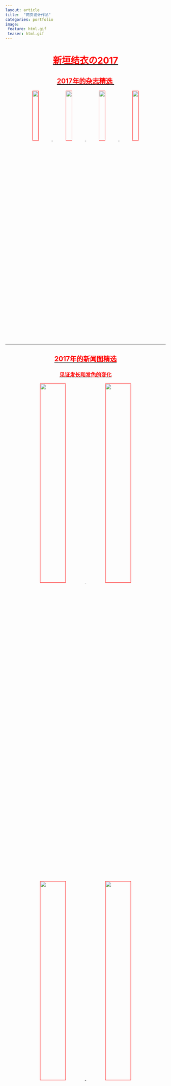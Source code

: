```yaml
---
layout: article
title:  "网页设计作品"
categories: portfolio
image: 
 feature: html.gif
 teaser: html.gif
---
```



<div class="text" style="text-align:center"><a class="hover-black" href=""><font color="red"><h1>新垣结衣の2017</h1>
<h2>2017年的杂志精选 ​​​​</h2>
<img src="https://wx3.sinaimg.cn/mw1024/70396e5aly1fmztksdtx3j20lg3zq4qq.jpg" width="20%" />
<img src="https://wx2.sinaimg.cn/mw1024/70396e5aly1fmztl0b7ocj20ok3fr4qq.jpg" width="20%" />
<img src="https://wx3.sinaimg.cn/mw1024/70396e5aly1fmztli94q6j20l83x0x6p.jpg" width="20%" />
<img src="https://wx4.sinaimg.cn/mw1024/70396e5aly1fmztl3k8zrj20eg23rb25.jpg" width="20%" />
<hr />
<h2>2017年的新闻图精选</h2>
<h3>见证发长和发色的变化</h3>
<img src="https://wx3.sinaimg.cn/mw690/70396e5agy1fmzwlrjrq5j20qy13wq9u.jpg" width="40%" />
<img src="https://wx1.sinaimg.cn/mw690/70396e5agy1fmzwlsjus7j20j60stani.jpg" width="40%" />
<img src="https://wx3.sinaimg.cn/mw690/70396e5agy1fmzwlxlaowj211v1kw4qp.jpg" width="40%" />
<img src="https://wx2.sinaimg.cn/mw1024/70396e5agy1fmzwlygknhj20gy0pfaih.jpg" width="40%" />
<hr />
<h2>2017年的CM精选</h2>
<h3>十六茶、优衣库、舒洁、丰田(从左到右)</h3>
<img src="https://wx3.sinaimg.cn/mw690/70396e5agy1fmzznd889rj20cl0ik47u.jpg" width="40%" />
<img src="https://wx2.sinaimg.cn/mw690/70396e5agy1fmzznewwrdj20xc18ekjl.jpg" width="40%" />
<img src="https://wx2.sinaimg.cn/mw690/70396e5agy1fmzznge7lsj20xc18eu0x.jpg" width="40%" />
<img src="https://wx2.sinaimg.cn/mw690/70396e5agy1fmzznih1omj20xc18ekjl.jpg" width="40%" />
<hr />
<h2>2017年最佳电视剧</h2>
<h3>逃避可耻但有用</h3>
<br />
<img src="https://timgsa.baidu.com/timg?image&quality=80&size=b9999_10000&sec=1514744279910&di=1d35bb19399ef686839ce55dc169e1d0&imgtype=0&src=http%3A%2F%2Fimg1.gtimg.com%2Fninja%2F1%2F2016%2F10%2Fninja147729291047303.jpg" width="40%" />
<img src="https://timgsa.baidu.com/timg?image&quality=80&size=b9999_10000&sec=1514744354386&di=91cb498043dfc101a5e483f3c2675f75&imgtype=0&src=http%3A%2F%2Fimg.mp.itc.cn%2Fupload%2F20161223%2F1359f0975c4e4d7fa946862a7864002e_th.jpeg" width="40%" />
